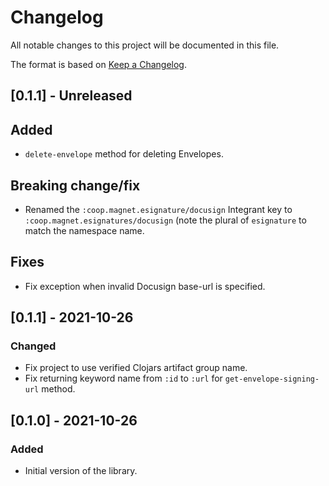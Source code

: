 # Changelog
All notable changes to this project will be documented in this file.

The format is based on [Keep a Changelog](http://keepachangelog.com/en/1.0.0/).

## [0.1.1] - Unreleased

## Added
- `delete-envelope` method for deleting Envelopes.

## Breaking change/fix
- Renamed the `:coop.magnet.esignature/docusign` Integrant key to
  `:coop.magnet.esignatures/docusign` (note the plural of `esignature`
  to match the namespace name.

## Fixes
- Fix exception when invalid Docusign base-url is specified.

## [0.1.1] - 2021-10-26

### Changed
- Fix project to use verified Clojars artifact group name.
- Fix returning keyword name from `:id` to `:url` for `get-envelope-signing-url` method.

## [0.1.0] - 2021-10-26

### Added
- Initial version of the library.

